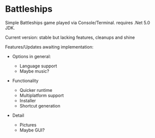# Battleships
Simple Battleships game played via Console/Terminal.
requires .Net 5.0 JDK.

Current version: stable but lacking features, cleanups and shine

Features/Updates awaiting implementation:

- Options in general:
  -  Language support 
  -  Maybe music?
  
- Functionality
  - Quicker runtime
  - Multiplatform support
  - Installer
  - Shortcut generation
    
- Detail
  - Pictures
  - Maybe GUI?
